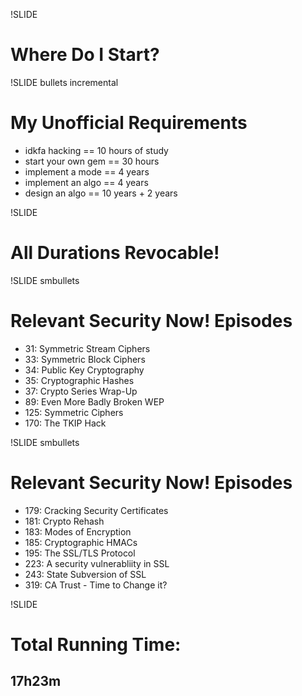 !SLIDE
# Where Do I Start? #

!SLIDE bullets incremental
# My Unofficial Requirements #

* idkfa hacking == 10 hours of study
* start your own gem == 30 hours
* implement a mode == 4 years
* implement an algo == 4 years
* design an algo == 10 years + 2 years

!SLIDE
# All Durations Revocable! #

!SLIDE smbullets
# Relevant Security Now! Episodes #

* 31: Symmetric Stream Ciphers
* 33: Symmetric Block Ciphers
* 34: Public Key Cryptography
* 35: Cryptographic Hashes
* 37: Crypto Series Wrap-Up
* 89: Even More Badly Broken WEP
* 125: Symmetric Ciphers
* 170: The TKIP Hack

!SLIDE smbullets
# Relevant Security Now! Episodes #

* 179: Cracking Security Certificates
* 181: Crypto Rehash
* 183: Modes of Encryption
* 185: Cryptographic HMACs
* 195: The SSL/TLS Protocol
* 223: A security vulnerabliity in SSL
* 243: State Subversion of SSL
* 319: CA Trust - Time to Change it?

!SLIDE
# Total Running Time: #
## 17h23m ##

